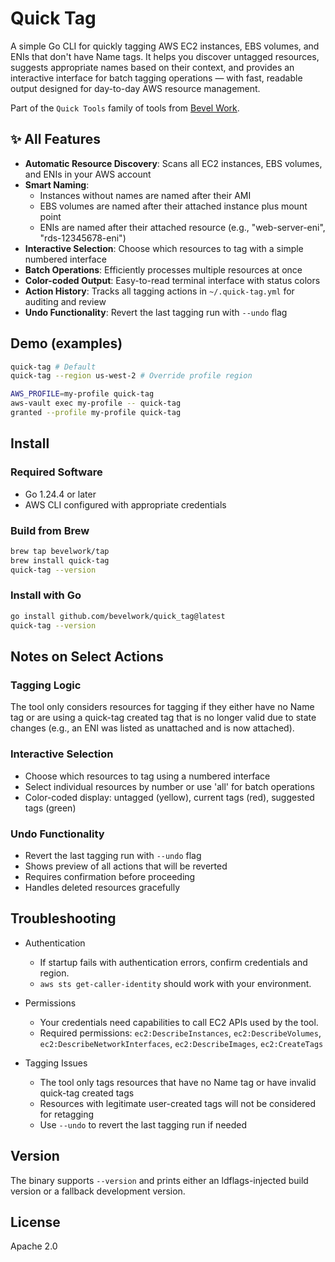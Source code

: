 # Quick Tag

A simple Go CLI for quickly tagging AWS EC2 instances, EBS volumes, and ENIs that don't have Name tags. 
It helps you discover untagged resources, suggests appropriate names based on their context, 
and provides an interactive interface for batch tagging operations — with fast, 
readable output designed for day-to-day AWS resource management.

Part of the `Quick Tools` family of tools from [Bevel Work](https://bevel.work/quick-tools).

## ✨ All Features

- **Automatic Resource Discovery**: Scans all EC2 instances, EBS volumes, and ENIs in your AWS account
- **Smart Naming**: 
  - Instances without names are named after their AMI
  - EBS volumes are named after their attached instance plus mount point
  - ENIs are named after their attached resource (e.g., "web-server-eni", "rds-12345678-eni")
- **Interactive Selection**: Choose which resources to tag with a simple numbered interface
- **Batch Operations**: Efficiently processes multiple resources at once
- **Color-coded Output**: Easy-to-read terminal interface with status colors
- **Action History**: Tracks all tagging actions in `~/.quick-tag.yml` for auditing and review
- **Undo Functionality**: Revert the last tagging run with `--undo` flag

## Demo (examples)

```bash
quick-tag # Default 
quick-tag --region us-west-2 # Override profile region

AWS_PROFILE=my-profile quick-tag
aws-vault exec my-profile -- quick-tag
granted --profile my-profile quick-tag
```

## Install

### Required Software
- Go 1.24.4 or later
- AWS CLI configured with appropriate credentials

### Build from Brew
```bash
brew tap bevelwork/tap
brew install quick-tag
quick-tag --version
```

### Install with Go
```bash
go install github.com/bevelwork/quick_tag@latest
quick-tag --version
```

## Notes on Select Actions

### Tagging Logic
The tool only considers resources for tagging if they either have no Name tag or are using a quick-tag created tag that is no longer valid due to state changes (e.g., an ENI was listed as unattached and is now attached).

### Interactive Selection
- Choose which resources to tag using a numbered interface
- Select individual resources by number or use 'all' for batch operations
- Color-coded display: untagged (yellow), current tags (red), suggested tags (green)

### Undo Functionality
- Revert the last tagging run with `--undo` flag
- Shows preview of all actions that will be reverted
- Requires confirmation before proceeding
- Handles deleted resources gracefully

## Troubleshooting

- Authentication
  - If startup fails with authentication errors, confirm credentials and region.
  - `aws sts get-caller-identity` should work with your environment.

- Permissions
  - Your credentials need capabilities to call EC2 APIs used by the tool.
  - Required permissions: `ec2:DescribeInstances`, `ec2:DescribeVolumes`, `ec2:DescribeNetworkInterfaces`, `ec2:DescribeImages`, `ec2:CreateTags`

- Tagging Issues
  - The tool only tags resources that have no Name tag or have invalid quick-tag created tags
  - Resources with legitimate user-created tags will not be considered for retagging
  - Use `--undo` to revert the last tagging run if needed

## Version

The binary supports `--version` and prints either an ldflags-injected build version or a fallback development version.

## License

Apache 2.0
